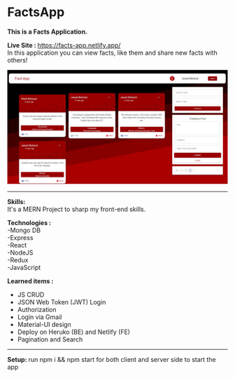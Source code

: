 # FactsApp 

<b> This is a Facts Application. </b><br>

<b> Live Site : </b> https://facts-app.netlify.app/ <br>
In this application you can view facts, like them and share new facts with others!

![Facts Application](https://github.com/JawadBish/FactsApp/blob/main/images/homepage.JPG)

<hr> 

<b> Skills: </b><br>
It's a MERN Project to sharp my front-end skills.<br>

<b> Technologies :</b><br>
 -Mongo DB <br>
 -Express<br>
 -React<br>
 -NodeJS<br>
 -Redux<br>
 -JavaScript<br>

<b> Learned items : </b><br>
 - JS CRUD <br>
 - JSON Web Token (JWT) Login <br>
 - Authorization<br>
 - Login via Gmail<br>
 - Material-UI design<br>
 - Deploy on Heruko (BE) and Netlify (FE)
 - Pagination and Search

<hr>

<b> Setup: </b>
run npm i && npm start for both client and server side to start the app

